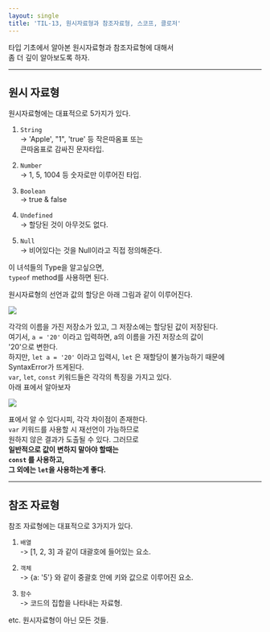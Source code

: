 ```yaml
---
layout: single
title: 'TIL-13, 원시자료형과 참조자료형, 스코프, 클로저'
---
```


타입 기초에서 알아본 원시자료형과 참조자료형에 대해서  
좀 더 깊이 알아보도록 하자.
***
<h2>원시 자료형</h2>

원시자료형에는 대표적으로 5가지가 있다. 

1. `String`  
-> 'Apple', "1", 'true' 등 작은따옴표 또는  
큰따옴표로 감싸진 문자타입.

2. `Number`  
-> 1, 5, 1004 등 숫자로만 이루어진 타입.

3. `Boolean`  
-> true & false  

4. `Undefined`  
-> 할당된 것이 아무것도 없다.

5. `Null`  
-> 비어있다는 것을 Null이라고 직접 정의해준다.  

이 녀석들의 Type을 알고싶으면,  
`typeof` method를 사용하면 된다.  

원시자료형의 선언과 값의 할당은 아래 그림과 같이 이루어진다.  

![](https://images.velog.io/images/skagns211/post/8ddcb2e6-acf7-4423-b286-49eb93327dc9/%E1%84%89%E1%85%B3%E1%84%8F%E1%85%B3%E1%84%85%E1%85%B5%E1%86%AB%E1%84%89%E1%85%A3%E1%86%BA%202021-08-04%20%E1%84%8B%E1%85%A9%E1%84%92%E1%85%AE%204.47.41.png)  

각각의 이름을 가진 저장소가 있고, 그 저장소에는 할당된 값이 저장된다.  
여기서, `a = '20'` 이라고 입력하면, a의 이름을 가진 저장소의 값이  
'20'으로 변한다.  
하지만, `let a = '20'` 이라고 입력시, `let` 은 재할당이 불가능하기 때문에  
SyntaxError가 뜨게된다.  
`var`, `let`, `const` 키워드들은 각각의 특징을 가지고 있다.  
아래 표에서 알아보자  

![](https://images.velog.io/images/skagns211/post/4a53fc49-be01-4ff2-a3a9-cd31230e54b7/%E1%84%89%E1%85%B3%E1%84%8F%E1%85%B3%E1%84%85%E1%85%B5%E1%86%AB%E1%84%89%E1%85%A3%E1%86%BA%202021-08-04%20%E1%84%8B%E1%85%A9%E1%84%8C%E1%85%A5%E1%86%AB%2011.11.35.png)  

표에서 알 수 있다시피, 각각 차이점이 존재한다.  
`var` 키워드를 사용할 시 재선언이 가능하므로  
원하지 않은 결과가 도출될 수 있다. 그러므로  
**일반적으로 값이 변하지 말아야 할때는  
`const` 를 사용하고,  
그 외에는 `let`을 사용하는게 좋다.**  


***

<h2>참조 자료형</h2>  

참조 자료형에는 대표적으로 3가지가 있다.  

1. `배열`  
-> [1, 2, 3] 과 같이 대괄호에 들어있는 요소.

2. `객체`  
-> {a: '5'} 와 같이 중괄호 안에 키와 값으로 이루어진 요소.

3. `함수`  
-> 코드의 집합을 나타내는 자료형.  

etc. 원시자료형이 아닌 모든 것들.  




